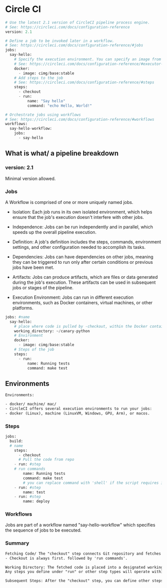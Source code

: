 # Circle CI

```py
# Use the latest 2.1 version of CircleCI pipeline process engine.
# See: https://circleci.com/docs/configuration-reference
version: 2.1

# Define a job to be invoked later in a workflow.
# See: https://circleci.com/docs/configuration-reference/#jobs
jobs:
  say-hello:
    # Specify the execution environment. You can specify an image from Docker Hub or use one of our convenience images from CircleCI's Developer Hub.
    # See: https://circleci.com/docs/configuration-reference/#executor-job
    docker:
      - image: cimg/base:stable
    # Add steps to the job
    # See: https://circleci.com/docs/configuration-reference/#steps
    steps:
      - checkout
      - run:
          name: "Say hello"
          command: "echo Hello, World!"

# Orchestrate jobs using workflows
# See: https://circleci.com/docs/configuration-reference/#workflows
workflows:
  say-hello-workflow:
    jobs:
      - say-hello

```

## What is what/ a pipeline breakdown

### version: 2.1

Minimal version allowed.

### Jobs

A Workflow is comprised of one or more uniquely named jobs.

* Isolation: Each job runs in its own isolated environment, which helps ensure that the job's execution doesn't interfere with other jobs.

* Independence: Jobs can be run independently and in parallel, which speeds up the overall pipeline execution.

* Definition: A job's definition includes the steps, commands, environment settings, and other configuration needed to accomplish its tasks.

* Dependencies: Jobs can have dependencies on other jobs, meaning they can be triggered to run only after certain conditions or previous jobs have been met.

* Artifacts: Jobs can produce artifacts, which are files or data generated during the job's execution. These artifacts can be used in subsequent jobs or stages of the pipeline.

* Execution Environment: Jobs can run in different execution environments, such as Docker containers, virtual machines, or other platforms.

```py
jobs: #name
  say-hello:
    # place where code is pulled by -checkout, within the Docker container.
    working_directory: ~/canary-python
    # Environment
    docker:
      - image: cimg/base:stable
    # Steps of the job 
    steps:
      - run:
          name: Running tests
          command: make test
```

## Environments

```txt
Environments:

- docker/ machine/ mac/
- CircleCI offers several execution environments to run your jobs:
- docker (Linux), machine (LinuxVM, Windows, GPU, Arm), or macos.
```

### Steps

```py
jobs:
  build:
  # name
    steps:
      - checkout
      # Pull the code from repo
    - run: #step
    # run commands   
        name: Running tests
        command: make test
        # you can replace command with 'shell' if the script requires it.
    - run: #step
        name: test
    - run: #step
        name: deploy
```

### Workflows

Jobs are part of a workflow named "say-hello-workflow" which specifies the sequence of jobs to be executed.

### Summary

```txt
Fetching Code/ The "checkout" step connects Git repository and fetches the latest version of your codebase.
- Checkout is always first. followed by 'run commands'.

Working Directory: The fetched code is placed into a designated working directory within the CircleCI environment/executor. This directory becomes the base directory for all subsequent steps in your pipeline. 
Any steps you define under "run" or other step types will operate within this working directory.

Subsequent Steps: After the "checkout" step, you can define other steps that use the checked-out code. For example, you might have steps for Building, Testing, and Deploying your code. 
```
